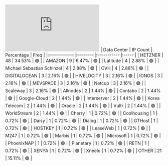 ![Diagramm](https://github.com/111STAVR111/props/blob/main/Celestia/Testnet/Decentralization/1/README.md)
| Data Center | IP Count | Percentage | Freq |
|:------------:|:--------:|:-----------:|:-----:|
| HETZNER | 48 | 34.53% | 🟢 |
| AMAZON | 9 | 6.47% | 🟢 |
| Latitude | 4 | 2.88% | 🟢 |
| Michael Sebastian Schinzel | 4 | 2.88% | 🟢 |
| OVH | 4 | 2.88% | 🟢 |
| DIGITALOCEAN | 3 | 2.16% | 🟢 |
| HIVELOCITY | 3 | 2.16% | 🟢 |
| IONOS | 3 | 2.16% | 🟢 |
| MEVSPACE | 3 | 2.16% | 🟢 |
| Netcup | 3 | 2.16% | 🟢 |
| Scaleway | 3 | 2.16% | 🟢 |
| Allnodes | 2 | 1.44% | 🟢 |
| Contabo | 2 | 1.44% | 🟢 |
| Google-Cloud | 2 | 1.44% | 🟢 |
| Interserver | 2 | 1.44% | 🟢 |
| Korea Telecom | 2 | 1.44% | 🟢 |
| Oracle | 2 | 1.44% | 🟢 |
| Vultr | 2 | 1.44% | 🟢 |
| WorldStream | 2 | 1.44% | 🟢 |
| Cherry | 1 | 0.72% | 🟢 |
| Coolhousing | 1 | 0.72% | 🟢 |
| Daisy | 1 | 0.72% | 🟢 |
| Dialog | 1 | 0.72% | 🟢 |
| GTHost | 1 | 0.72% | 🟢 |
| HOSTKEY | 1 | 0.72% | 🟢 |
| LeaseWeb | 1 | 0.72% | 🟢 |
| M247 | 1 | 0.72% | 🟢 |
| Marbis | 1 | 0.72% | 🟢 |
| Microsoft | 1 | 0.72% | 🟢 |
| PhoenixNAP | 1 | 0.72% | 🟢 |
| Planetary | 1 | 0.72% | 🟢 |
| RETN | 1 | 0.72% | 🟢 |
| XENYA | 1 | 0.72% | 🟢 |
| Xneelo | 1 | 0.72% | 🟢 |
| OTHER | 21 | 15.11% | 🟢 |